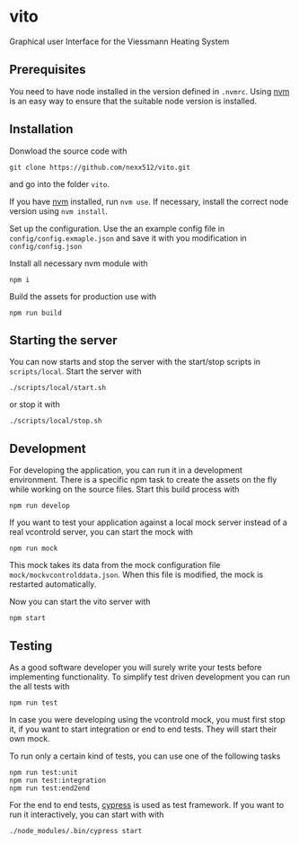 # vito
Graphical user Interface for the Viessmann Heating System

## Prerequisites

You need to have node installed in the version defined in `.nvmrc`. Using
[nvm](https://github.com/nvm-sh/nvm) is an easy way to ensure that the suitable
node version is installed.

## Installation

Donwload the source code with
```
git clone https://github.com/nexx512/vito.git
```
and go into the folder `vito`.

If you have [nvm](https://github.com/nvm-sh/nvm) installed, run `nvm use`. If
necessary, install the correct node version using `nvm install`.

Set up the configuration. Use the an example config file in `config/config.exmaple.json`
and save it with you modification in `config/config.json`

Install all necessary nvm module with
```
npm i
```

Build the assets for production use with
```
npm run build
```

## Starting the server

You can now starts and stop the server with the start/stop scripts in `scripts/local`.
Start the server with
```
./scripts/local/start.sh
```
or stop it with
```
./scripts/local/stop.sh
```

## Development

For developing the application, you can run it in a development environment.
There is a specific npm task to create the assets on the fly while working on
the source files. Start this build process with
```
npm run develop
```

If you want to test your application against a local mock server instead of a real
vcontrold server, you can start the mock with
```
npm run mock
```
This mock takes its data from the mock configuration file
`mock/mockvcontrolddata.json`. When this file is modified, the mock is restarted
automatically.

Now you can start the vito server with
```
npm start
```

## Testing

As a good software developer you will surely write your tests before implementing
functionality. To simplify test driven development you can run the all tests with
```
npm run test
```
In case you were developing using the vcontrold mock, you must first stop it,
if you want to start integration or end to end tests. They will start their own
mock.

To run only a certain kind of tests, you can use one of the following tasks
```
npm run test:unit
npm run test:integration
npm run test:end2end
```

For the end to end tests, [cypress](https://www.cypress.io/) is used as test
framework. If you want to run it interactively, you can start with with
```
./node_modules/.bin/cypress start
```
